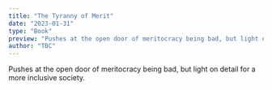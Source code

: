 ```yaml
---
title: "The Tyranny of Merit"
date: "2023-01-31"
type: "Book"
preview: "Pushes at the open door of meritocracy being bad, but light on detail for a more inclusive society."
author: "TBC"
---
```


Pushes at the open door of meritocracy being bad, but light on detail for a more inclusive society.
